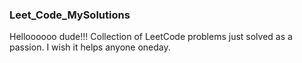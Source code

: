 ### Leet_Code_MySolutions
Helloooooo dude!!!
Collection of LeetCode problems just solved as a passion.
I wish it helps anyone oneday.


